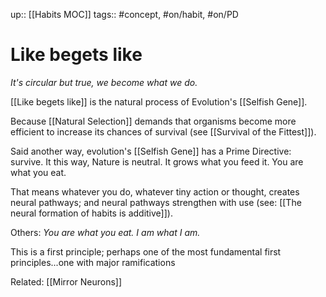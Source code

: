 up:: [[Habits MOC]]
tags:: #concept, #on/habit, #on/PD 

# Like begets like
*It's circular but true, we become what we do.*

[[Like begets like]] is the natural process of Evolution's [[Selfish Gene]]. 

Because [[Natural Selection]] demands that organisms become more efficient to increase its chances of survival (see [[Survival of the Fittest]]). 

Said another way, evolution's [[Selfish Gene]] has a Prime Directive: survive. It this way, Nature is neutral. It grows what you feed it. You are what you eat. 

That means whatever you do, whatever tiny action or thought, creates neural pathways; and neural pathways strengthen with use (see: [[The neural formation of habits is additive]]).

Others: *You are what you eat. I am what I am.*

This is a first principle; perhaps one of the most fundamental first principles...one with major ramifications 

Related: [[Mirror Neurons]]

